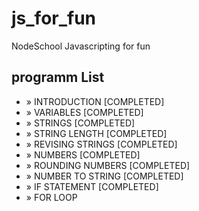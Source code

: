 # js_for_fun
NodeSchool Javascripting for fun
## programm List
  - » INTRODUCTION                                                [COMPLETED]  
  - » VARIABLES                                                   [COMPLETED]  
  - » STRINGS                                                     [COMPLETED]  
  - » STRING LENGTH                                               [COMPLETED]  
  - » REVISING STRINGS                                            [COMPLETED]  
  - » NUMBERS                                                     [COMPLETED]  
  - » ROUNDING NUMBERS                                            [COMPLETED]  
  - » NUMBER TO STRING                                            [COMPLETED]  
  - » IF STATEMENT                                                [COMPLETED]  
  - » FOR LOOP 